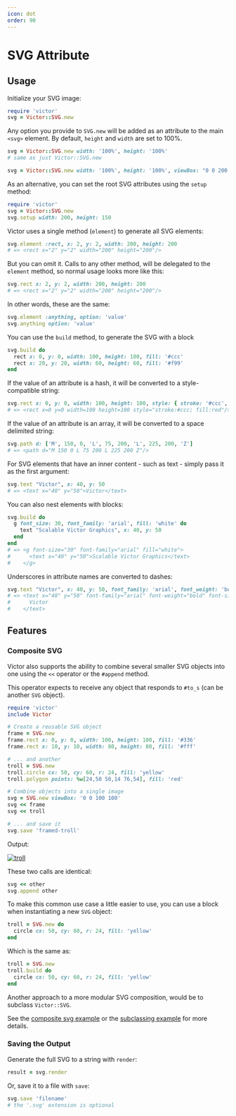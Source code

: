 ```yaml
---
icon: dot
order: 90
---
```


# SVG Attribute





## Usage

Initialize your SVG image:

```ruby
require 'victor'
svg = Victor::SVG.new
```

Any option you provide to `SVG.new` will be added as an attribute to the
main `<svg>` element. By default, `height` and `width` are set to 100%.

```ruby
svg = Victor::SVG.new width: '100%', height: '100%'
# same as just Victor::SVG.new

svg = Victor::SVG.new width: '100%', height: '100%', viewBox: "0 0 200 100"
```

As an alternative, you can set the root SVG attributes using the `setup` method:

```ruby
require 'victor'
svg = Victor::SVG.new
svg.setup width: 200, height: 150
```

Victor uses a single method (`element`) to generate all SVG elements:

```ruby
svg.element :rect, x: 2, y: 2, width: 200, height: 200
# => <rect x="2" y="2" width="200" height="200"/>
```

But you can omit it. Calls to any other method, will be delegated to the 
`element` method, so normal usage looks more like this:

```ruby
svg.rect x: 2, y: 2, width: 200, height: 200
# => <rect x="2" y="2" width="200" height="200"/>
```

In other words, these are the same:

```ruby
svg.element :anything, option: 'value'
svg.anything option: 'value'
```

You can use the `build` method, to generate the SVG with a block

```ruby
svg.build do 
  rect x: 0, y: 0, width: 100, height: 100, fill: '#ccc'
  rect x: 20, y: 20, width: 60, height: 60, fill: '#f99'
end
```

If the value of an attribute is a hash, it will be converted to a 
style-compatible string:

```ruby
svg.rect x: 0, y: 0, width: 100, height: 100, style: { stroke: '#ccc', fill: 'red' }
# => <rect x=0 y=0 width=100 height=100 style="stroke:#ccc; fill:red"/>
```

If the value of an attribute is an array, it will be converted to a 
space delimited string:

```ruby
svg.path d: ['M', 150, 0, 'L', 75, 200, 'L', 225, 200, 'Z']
# => <path d="M 150 0 L 75 200 L 225 200 Z"/>
```

For SVG elements that have an inner content - such as text - simply pass it as 
the first argument:

```ruby
svg.text "Victor", x: 40, y: 50
# => <text x="40" y="50">Victor</text>
```

You can also nest elements with blocks:

```ruby
svg.build do
  g font_size: 30, font_family: 'arial', fill: 'white' do
    text "Scalable Victor Graphics", x: 40, y: 50
  end
end
# => <g font-size="30" font-family="arial" fill="white">
#      <text x="40" y="50">Scalable Victor Graphics</text>
#    </g>
```

Underscores in attribute names are converted to dashes:

```ruby
svg.text "Victor", x: 40, y: 50, font_family: 'arial', font_weight: 'bold', font_size: 40
# => <text x="40" y="50" font-family="arial" font-weight="bold" font-size="40">
#      Victor
#    </text>
```

## Features

### Composite SVG

Victor also supports the ability to combine several smaller SVG objects into
one using the `<<` operator or the `#append` method. 

This operator expects to receive any object that responds to `#to_s` (can be another `SVG` object).

```ruby
require 'victor'
include Victor

# Create a reusable SVG object
frame = SVG.new
frame.rect x: 0, y: 0, width: 100, height: 100, fill: '#336'
frame.rect x: 10, y: 10, width: 80, height: 80, fill: '#fff'

# ... and another
troll = SVG.new
troll.circle cx: 50, cy: 60, r: 24, fill: 'yellow'
troll.polygon points: %w[24,50 50,14 76,54], fill: 'red'

# Combine objects into a single image
svg = SVG.new viewBox: '0 0 100 100'
svg << frame
svg << troll

# ... and save it
svg.save 'framed-troll'
```

Output:

[![troll](https://cdn.rawgit.com/DannyBen/victor/master/examples/14_composite_svg.svg)](https://cdn.rawgit.com/DannyBen/victor/master/examples/14_composite_svg.svg)

These two calls are identical:

```ruby
svg << other
svg.append other
```

To make this common use case a little easier to use, you can use a block when instantiating a new `SVG` object:

```ruby
troll = SVG.new do
  circle cx: 50, cy: 60, r: 24, fill: 'yellow'
end
```

Which is the same as:

```ruby
troll = SVG.new
troll.build do
  circle cx: 50, cy: 60, r: 24, fill: 'yellow'
end
```

Another approach to a more modular SVG composition, would be to subclass 
`Victor::SVG`.

See the [composite svg example](https://github.com/DannyBen/victor/tree/master/examples#14-composite-svg)
or the [subclassing example](https://github.com/DannyBen/victor/tree/master/examples#15-subclassing)
for more details.


### Saving the Output

Generate the full SVG to a string with `render`:

```ruby
result = svg.render
```

Or, save it to a file with `save`:

```ruby
svg.save 'filename'
# the '.svg' extension is optional
```

